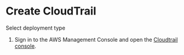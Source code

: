 # Create CloudTrail
Select deployment type
1. Sign in to the AWS Management Console and open the [Cloudtrail console](https://console.aws.amazon.com/). 
